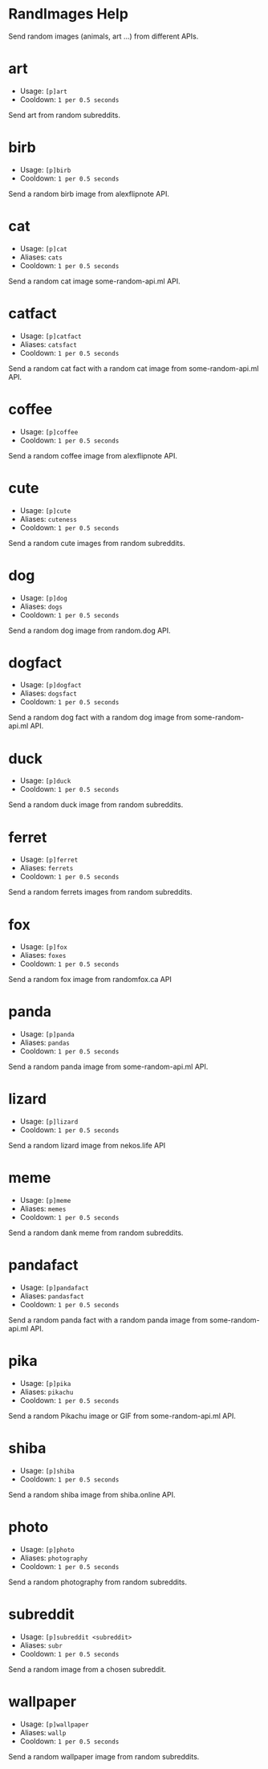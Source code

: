 # RandImages Help

Send random images (animals, art ...) from different APIs.

# art
 - Usage: `[p]art `
 - Cooldown: `1 per 0.5 seconds`

Send art from random subreddits.

# birb
 - Usage: `[p]birb `
 - Cooldown: `1 per 0.5 seconds`

Send a random birb image from alexflipnote API.

# cat
 - Usage: `[p]cat `
 - Aliases: `cats`
 - Cooldown: `1 per 0.5 seconds`

Send a random cat image some-random-api.ml API.

# catfact
 - Usage: `[p]catfact `
 - Aliases: `catsfact`
 - Cooldown: `1 per 0.5 seconds`

Send a random cat fact with a random cat image from some-random-api.ml API.

# coffee
 - Usage: `[p]coffee `
 - Cooldown: `1 per 0.5 seconds`

Send a random coffee image from alexflipnote API.

# cute
 - Usage: `[p]cute `
 - Aliases: `cuteness`
 - Cooldown: `1 per 0.5 seconds`

Send a random cute images from random subreddits.

# dog
 - Usage: `[p]dog `
 - Aliases: `dogs`
 - Cooldown: `1 per 0.5 seconds`

Send a random dog image from random.dog API.

# dogfact
 - Usage: `[p]dogfact `
 - Aliases: `dogsfact`
 - Cooldown: `1 per 0.5 seconds`

Send a random dog fact with a random dog image from some-random-api.ml API.

# duck
 - Usage: `[p]duck `
 - Cooldown: `1 per 0.5 seconds`

Send a random duck image from random subreddits.

# ferret
 - Usage: `[p]ferret `
 - Aliases: `ferrets`
 - Cooldown: `1 per 0.5 seconds`

Send a random ferrets images from random subreddits.

# fox
 - Usage: `[p]fox `
 - Aliases: `foxes`
 - Cooldown: `1 per 0.5 seconds`

Send a random fox image from randomfox.ca API

# panda
 - Usage: `[p]panda `
 - Aliases: `pandas`
 - Cooldown: `1 per 0.5 seconds`

Send a random panda image from some-random-api.ml API.

# lizard
 - Usage: `[p]lizard `
 - Cooldown: `1 per 0.5 seconds`

Send a random lizard image from nekos.life API

# meme
 - Usage: `[p]meme `
 - Aliases: `memes`
 - Cooldown: `1 per 0.5 seconds`

Send a random dank meme from random subreddits.

# pandafact
 - Usage: `[p]pandafact `
 - Aliases: `pandasfact`
 - Cooldown: `1 per 0.5 seconds`

Send a random panda fact with a random panda image from some-random-api.ml API.

# pika
 - Usage: `[p]pika `
 - Aliases: `pikachu`
 - Cooldown: `1 per 0.5 seconds`

Send a random Pikachu image or GIF from some-random-api.ml API.

# shiba
 - Usage: `[p]shiba `
 - Cooldown: `1 per 0.5 seconds`

Send a random shiba image from shiba.online API.

# photo
 - Usage: `[p]photo `
 - Aliases: `photography`
 - Cooldown: `1 per 0.5 seconds`

Send a random photography from random subreddits.

# subreddit
 - Usage: `[p]subreddit <subreddit> `
 - Aliases: `subr`
 - Cooldown: `1 per 0.5 seconds`

Send a random image from a chosen subreddit.

# wallpaper
 - Usage: `[p]wallpaper `
 - Aliases: `wallp`
 - Cooldown: `1 per 0.5 seconds`

Send a random wallpaper image from random subreddits.

